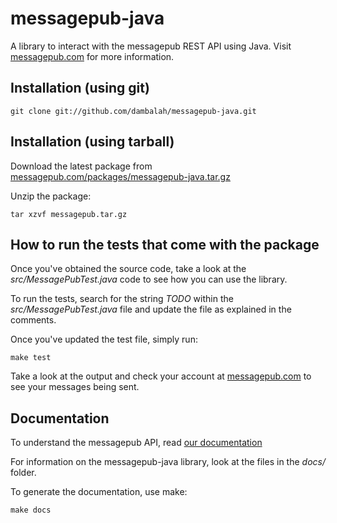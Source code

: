 # messagepub-java

A library to interact with the messagepub REST API using Java. Visit [messagepub.com](http://messagepub.com) for more information.

## Installation (using git)

    git clone git://github.com/dambalah/messagepub-java.git 

## Installation (using tarball)

Download the latest package from [messagepub.com/packages/messagepub-java.tar.gz](http://messagepub.com/packages/messagepub-java.tar.gz)

Unzip the package:

    tar xzvf messagepub.tar.gz    


## How to run the tests that come with the package

Once you've obtained the source code, take a look at the _src/MessagePubTest.java_ code to see how you can use the library.

To run the tests, search for the string _TODO_ within the _src/MessagePubTest.java_ file and update the file as explained in the comments.

Once you've updated the test file, simply run:

    make test
    
Take a look at the output and check your account at [messagepub.com](http://messagepub.com) to see your messages being sent.


## Documentation

To understand the messagepub API, read [our documentation](http://messagepub.com/documentation)

For information on the messagepub-java library, look at the files in the _docs/_ folder.

To generate the documentation, use make:

    make docs

    
    





